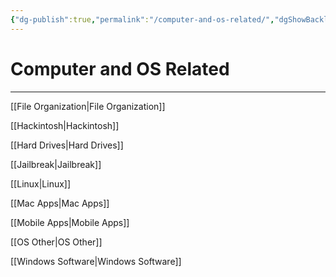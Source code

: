 ```yaml
---
{"dg-publish":true,"permalink":"/computer-and-os-related/","dgShowBacklinks":true,"dgShowLocalGraph":true}
---
```



# Computer and OS Related

---

[[File Organization|File Organization]]

[[Hackintosh|Hackintosh]]

[[Hard Drives|Hard Drives]]

[[Jailbreak|Jailbreak]]

[[Linux|Linux]]

[[Mac Apps|Mac Apps]]

[[Mobile Apps|Mobile Apps]]

[[OS Other|OS Other]]

[[Windows Software|Windows Software]]